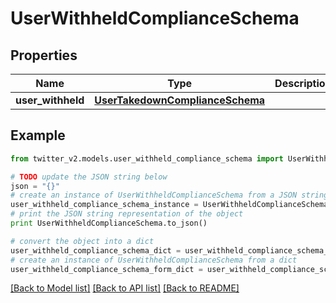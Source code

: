 # UserWithheldComplianceSchema


## Properties
Name | Type | Description | Notes
------------ | ------------- | ------------- | -------------
**user_withheld** | [**UserTakedownComplianceSchema**](UserTakedownComplianceSchema.md) |  | 

## Example

```python
from twitter_v2.models.user_withheld_compliance_schema import UserWithheldComplianceSchema

# TODO update the JSON string below
json = "{}"
# create an instance of UserWithheldComplianceSchema from a JSON string
user_withheld_compliance_schema_instance = UserWithheldComplianceSchema.from_json(json)
# print the JSON string representation of the object
print UserWithheldComplianceSchema.to_json()

# convert the object into a dict
user_withheld_compliance_schema_dict = user_withheld_compliance_schema_instance.to_dict()
# create an instance of UserWithheldComplianceSchema from a dict
user_withheld_compliance_schema_form_dict = user_withheld_compliance_schema.from_dict(user_withheld_compliance_schema_dict)
```
[[Back to Model list]](../README.md#documentation-for-models) [[Back to API list]](../README.md#documentation-for-api-endpoints) [[Back to README]](../README.md)


